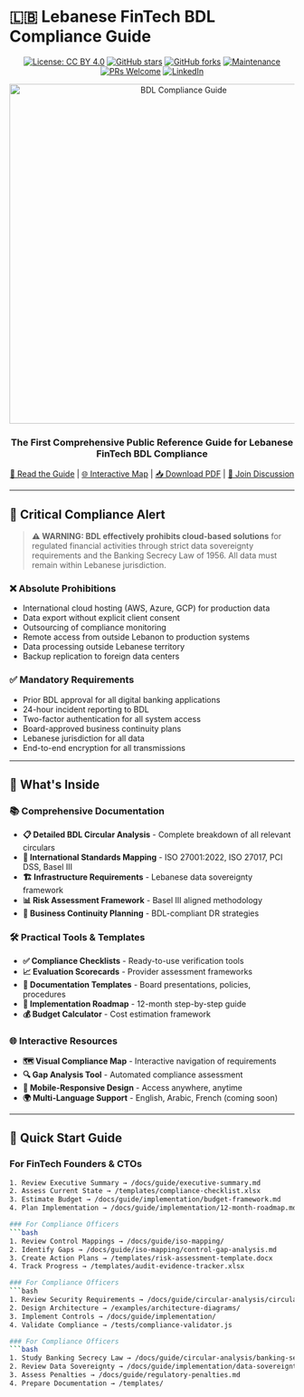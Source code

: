 # 🇱🇧 Lebanese FinTech BDL Compliance Guide

<div align="center">

[![License: CC BY 4.0](https://img.shields.io/badge/License-CC%20BY%204.0-lightgrey.svg)](https://creativecommons.org/licenses/by/4.0/)
[![GitHub stars](https://img.shields.io/github/stars/yourusername/lebanon-fintech-bdl-compliance.svg)](https://github.com/yourusername/lebanon-fintech-bdl-compliance/stargazers)
[![GitHub forks](https://img.shields.io/github/forks/yourusername/lebanon-fintech-bdl-compliance.svg)](https://github.com/yourusername/lebanon-fintech-bdl-compliance/network)
[![Maintenance](https://img.shields.io/badge/Maintained%3F-yes-green.svg)](https://github.com/yourusername/lebanon-fintech-bdl-compliance/graphs/commit-activity)
[![PRs Welcome](https://img.shields.io/badge/PRs-welcome-brightgreen.svg?style=flat-square)](http://makeapullrequest.com)
[![LinkedIn](https://img.shields.io/badge/LinkedIn-Connect-blue)](https://linkedin.com/in/abednaboulsi)

<img src="docs/assets/images/bdl-compliance-logo.png" alt="BDL Compliance Guide" width="600">

### **The First Comprehensive Public Reference Guide for Lebanese FinTech BDL Compliance**

[📖 Read the Guide](https://elnaboulsi.github.io/lebanon-fintech-bdl-compliance/) | 
[🌐 Interactive Map](https://elnaboulsi.github.io/lebanon-fintech-bdl-compliance/visual-map/) | 
[📥 Download PDF](https://github.com/elnaboulsi/lebanon-fintech-bdl-compliance/releases/latest) |
[💬 Join Discussion](https://github.com/elnaboulsi/lebanon-fintech-bdl-compliance/discussions)

</div>

---

## 🚨 Critical Compliance Alert

> **⚠️ WARNING: BDL effectively prohibits cloud-based solutions** for regulated financial activities through strict data sovereignty requirements and the Banking Secrecy Law of 1956. All data must remain within Lebanese jurisdiction.

### ❌ **Absolute Prohibitions**
- International cloud hosting (AWS, Azure, GCP) for production data
- Data export without explicit client consent
- Outsourcing of compliance monitoring
- Remote access from outside Lebanon to production systems
- Data processing outside Lebanese territory
- Backup replication to foreign data centers

### ✅ **Mandatory Requirements**
- Prior BDL approval for all digital banking applications
- 24-hour incident reporting to BDL
- Two-factor authentication for all system access
- Board-approved business continuity plans
- Lebanese jurisdiction for all data
- End-to-end encryption for all transmissions

---

## 🎯 What's Inside

### 📚 Comprehensive Documentation
- **📋 Detailed BDL Circular Analysis** - Complete breakdown of all relevant circulars
- **🔗 International Standards Mapping** - ISO 27001:2022, ISO 27017, PCI DSS, Basel III
- **🏗️ Infrastructure Requirements** - Lebanese data sovereignty framework
- **📊 Risk Assessment Framework** - Basel III aligned methodology
- **🔄 Business Continuity Planning** - BDL-compliant DR strategies

### 🛠️ Practical Tools & Templates
- **✅ Compliance Checklists** - Ready-to-use verification tools
- **📈 Evaluation Scorecards** - Provider assessment frameworks
- **📝 Documentation Templates** - Board presentations, policies, procedures
- **🎯 Implementation Roadmap** - 12-month step-by-step guide
- **💰 Budget Calculator** - Cost estimation framework

### 🌐 Interactive Resources
- **🗺️ Visual Compliance Map** - Interactive navigation of requirements
- **🔍 Gap Analysis Tool** - Automated compliance assessment
- **📱 Mobile-Responsive Design** - Access anywhere, anytime
- **🌍 Multi-Language Support** - English, Arabic, French (coming soon)

---

## 🚀 Quick Start Guide

### For FinTech Founders & CTOs
```bash
1. Review Executive Summary → /docs/guide/executive-summary.md
2. Assess Current State → /templates/compliance-checklist.xlsx
3. Estimate Budget → /docs/guide/implementation/budget-framework.md
4. Plan Implementation → /docs/guide/implementation/12-month-roadmap.md

### For Compliance Officers
```bash
1. Review Control Mappings → /docs/guide/iso-mapping/
2. Identify Gaps → /docs/guide/iso-mapping/control-gap-analysis.md
3. Create Action Plans → /templates/risk-assessment-template.docx
4. Track Progress → /templates/audit-evidence-tracker.xlsx

### For Compliance Officers
```bash
1. Review Security Requirements → /docs/guide/circular-analysis/circular-144-2017.md
2. Design Architecture → /examples/architecture-diagrams/
3. Implement Controls → /docs/guide/implementation/
4. Validate Compliance → /tests/compliance-validator.js

### For Compliance Officers
```bash
1. Study Banking Secrecy Law → /docs/guide/circular-analysis/banking-secrecy-law-1956.md
2. Review Data Sovereignty → /docs/guide/implementation/data-sovereignty.md
3. Assess Penalties → /docs/guide/regulatory-penalties.md
4. Prepare Documentation → /templates/
